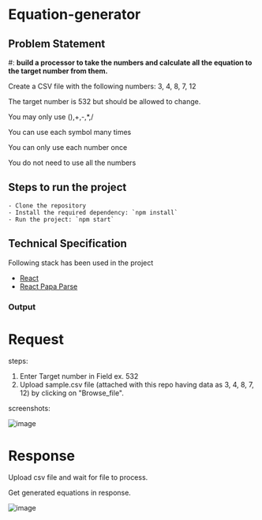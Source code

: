 # Equation-generator

## Problem Statement 

#: <b>build a processor to take the numbers and calculate all the equation to the target number from them.</b>

Create a CSV file with the following numbers: 3, 4, 8, 7, 12

The target number is 532 but should be allowed to change.

You may only use (),+,-,*,/

You can use each symbol many times

You can only use each number once

You do not need to use all the numbers


## Steps to run the project
```
- Clone the repository
- Install the required dependency: `npm install`
- Run the project: `npm start`
```

## Technical Specification

Following stack has been used in the project
- [React](https://reactjs.org/)
- [React Papa Parse](https://react-papaparse.js.org/)

### Output
# Request
steps:
1. Enter Target number in Field ex. 532
2. Upload sample.csv file (attached with this repo having data as 3, 4, 8, 7, 12) by clicking on "Browse_file". 

screenshots:

![image](https://user-images.githubusercontent.com/44355278/124954180-74a73080-e033-11eb-8470-537057a7953f.png)

# Response

Upload csv file and wait for file to process. 

Get generated equations in response.

![image](https://user-images.githubusercontent.com/44355278/128461393-9f62bcbe-ddbe-45c6-bdba-ee271d6c00a7.png)
